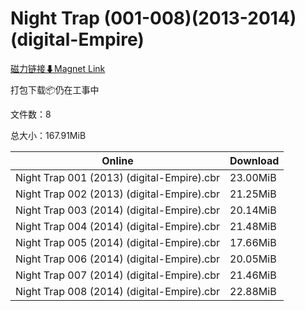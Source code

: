 # Night Trap (001-008)(2013-2014)(digital-Empire)

[磁力链接⬇Magnet Link](magnet:?xt=urn:btih:bb0ea56fbbc3e326682d6eea10002313fd8db34f&dn=Night%20Trap%20%28001-008%29%282013-2014%29%28digital-Empire%29)

打包下载📦仍在工事中

文件数：8

总大小：167.91MiB

Online | Download
--- | ---
Night Trap 001 (2013) (digital-Empire).cbr | 23.00MiB
Night Trap 002 (2013) (digital-Empire).cbr | 21.25MiB
Night Trap 003 (2014) (digital-Empire).cbr | 20.14MiB
Night Trap 004 (2014) (digital-Empire).cbr | 21.48MiB
Night Trap 005 (2014) (digital-Empire).cbr | 17.66MiB
Night Trap 006 (2014) (digital-Empire).cbr | 20.05MiB
Night Trap 007 (2014) (digital-Empire).cbr | 21.46MiB
Night Trap 008 (2014) (digital-Empire).cbr | 22.88MiB